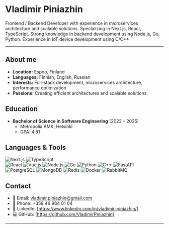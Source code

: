 # Vladimir Piniazhin

Frontend / Backend Developer with experience in microservices architecture and scalable solutions. Specializing in Next.js, React, TypeScript. Strong knowledge in backend development using Node.js, Go, Python. Experience in IoT device development using C/C++

---

## About me
- **Location:** Espoo, Finland
- **Languages:** Finnish, English, Russian
- **Interests:** Full-stack development, microservices architecture, performance optimization
- **Passions:** Creating efficient architectures and scalable solutions


## Education
- **Bachelor of Science in Software Engineering** (2022 – 2025)
  - Metropolia AMK, Helsinki
  - GPA: 4.81

## Languages & Tools  
![Next.js](https://img.shields.io/badge/Next.js-000000?style=flat&logo=nextdotjs&logoColor=white) 
![TypeScript](https://img.shields.io/badge/TypeScript-3178C6?style=flat&logo=typescript&logoColor=white)  
![React](https://img.shields.io/badge/React-61DAFB?style=flat&logo=react&logoColor=black) 
![Vue.js](https://img.shields.io/badge/Vue.js-4FC08D?style=flat&logo=vue.js&logoColor=white)
![Node.js](https://img.shields.io/badge/Node.js-339933?style=flat&logo=nodedotjs&logoColor=white) 
![Go](https://img.shields.io/badge/Go-00ADD8?style=flat&logo=go&logoColor=white)
![Python](https://img.shields.io/badge/Python-3776AB?style=flat&logo=python&logoColor=white)
![C++](https://img.shields.io/badge/C++-00599C?style=flat&logo=cplusplus&logoColor=white)
![FastAPI](https://img.shields.io/badge/FastAPI-009688?style=flat&logo=fastapi&logoColor=white)
![PostgreSQL](https://img.shields.io/badge/PostgreSQL-336791?style=flat&logo=postgresql&logoColor=white)
![MongoDB](https://img.shields.io/badge/MongoDB-47A248?style=flat&logo=mongodb&logoColor=white)
![Redis](https://img.shields.io/badge/Redis-DC382D?style=flat&logo=redis&logoColor=white)
![Docker](https://img.shields.io/badge/Docker-2496ED?style=flat&logo=docker&logoColor=white)
![RabbitMQ](https://img.shields.io/badge/RabbitMQ-FF6600?style=flat&logo=rabbitmq&logoColor=white)

## Contact
- 📧 Email: vladimir.piniazhin@gmail.com
- 📱 Phone: +358 46 964 01 04
- 🔗 LinkedIn: [https://www.linkedin.com/in/vladimir-piniazhin/]
- 💻 GitHub: [https://github.com/VladimirPiniazhin]

--- 